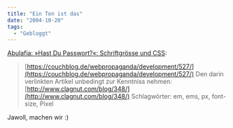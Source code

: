 ```yaml
---
title: "Ein Ton ist das"
date: "2004-10-20"
tags:
  - "Gebloggt"
---
```


[Abulafia: »Hast Du Passwort?«: Schriftgrösse und CSS](http://www.ivo-s.de/wp/archives/2004/10/19/schriftgre-und-css/):

> [https://couchblog.de/webpropaganda/development/527/](https://couchblog.de/webpropaganda/development/527/)
> Den darin verlinkten Artikel unbedingt zur Kenntniss nehmen:
> [http://www.clagnut.com/blog/348/](http://www.clagnut.com/blog/348/)
> Schlagwörter: em, ems, px, font-size, Pixel

Jawoll, machen wir :)
